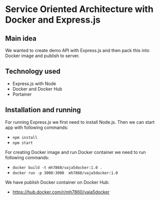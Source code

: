 # Service Oriented Architecture with Docker and Express.js

## Main idea

We wanted to create demo API with Express.js and then pack this into Docker image and publish to server.

## Technology used

- Express.js with Node
- Docker and Docker Hub
- Portainer

## Installation and running

For running Express.js we first need to install Node.js. Then we can start app with following commands:

- `npm install`
- `npm start`

For creating Docker image and run Docker container we need to run following commands:

- `docker build -t mh7860/vaja5docker:1.0 .`
- `docker run -p 3000:3000  mh7860/vaja5docker:1.0`


We have publish Docker container on Docker Hub:

- https://hub.docker.com/r/mh7860/vaja5docker

